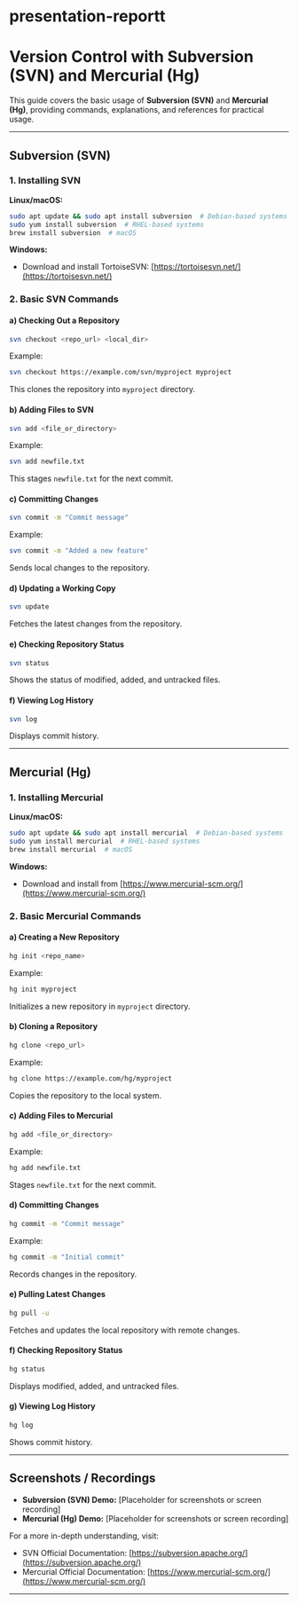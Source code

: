 # presentation-reportt
# Version Control with Subversion (SVN) and Mercurial (Hg)

This guide covers the basic usage of **Subversion (SVN)** and **Mercurial (Hg)**, providing commands, explanations, and references for practical usage.

---
## Subversion (SVN)

### 1. Installing SVN

**Linux/macOS:**
```sh
sudo apt update && sudo apt install subversion  # Debian-based systems
sudo yum install subversion  # RHEL-based systems
brew install subversion  # macOS
```

**Windows:**
- Download and install TortoiseSVN: [https://tortoisesvn.net/](https://tortoisesvn.net/)

### 2. Basic SVN Commands

#### a) Checking Out a Repository
```sh
svn checkout <repo_url> <local_dir>
```
Example:
```sh
svn checkout https://example.com/svn/myproject myproject
```
This clones the repository into `myproject` directory.

#### b) Adding Files to SVN
```sh
svn add <file_or_directory>
```
Example:
```sh
svn add newfile.txt
```
This stages `newfile.txt` for the next commit.

#### c) Committing Changes
```sh
svn commit -m "Commit message"
```
Example:
```sh
svn commit -m "Added a new feature"
```
Sends local changes to the repository.

#### d) Updating a Working Copy
```sh
svn update
```
Fetches the latest changes from the repository.

#### e) Checking Repository Status
```sh
svn status
```
Shows the status of modified, added, and untracked files.

#### f) Viewing Log History
```sh
svn log
```
Displays commit history.

---

## Mercurial (Hg)

### 1. Installing Mercurial

**Linux/macOS:**
```sh
sudo apt update && sudo apt install mercurial  # Debian-based systems
sudo yum install mercurial  # RHEL-based systems
brew install mercurial  # macOS
```

**Windows:**
- Download and install from [https://www.mercurial-scm.org/](https://www.mercurial-scm.org/)

### 2. Basic Mercurial Commands

#### a) Creating a New Repository
```sh
hg init <repo_name>
```
Example:
```sh
hg init myproject
```
Initializes a new repository in `myproject` directory.

#### b) Cloning a Repository
```sh
hg clone <repo_url>
```
Example:
```sh
hg clone https://example.com/hg/myproject
```
Copies the repository to the local system.

#### c) Adding Files to Mercurial
```sh
hg add <file_or_directory>
```
Example:
```sh
hg add newfile.txt
```
Stages `newfile.txt` for the next commit.

#### d) Committing Changes
```sh
hg commit -m "Commit message"
```
Example:
```sh
hg commit -m "Initial commit"
```
Records changes in the repository.

#### e) Pulling Latest Changes
```sh
hg pull -u
```
Fetches and updates the local repository with remote changes.

#### f) Checking Repository Status
```sh
hg status
```
Displays modified, added, and untracked files.

#### g) Viewing Log History
```sh
hg log
```
Shows commit history.

---

## Screenshots / Recordings

- **Subversion (SVN) Demo:** [Placeholder for screenshots or screen recording]
- **Mercurial (Hg) Demo:** [Placeholder for screenshots or screen recording]

For a more in-depth understanding, visit:
- SVN Official Documentation: [https://subversion.apache.org/](https://subversion.apache.org/)
- Mercurial Official Documentation: [https://www.mercurial-scm.org/](https://www.mercurial-scm.org/)

---
